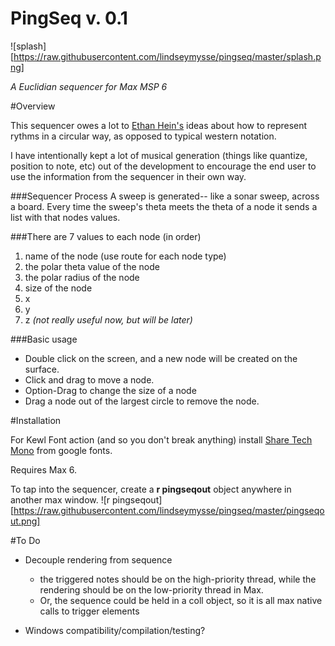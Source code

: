 PingSeq v. 0.1
=======

![splash][https://raw.githubusercontent.com/lindseymysse/pingseq/master/splash.png]

*A Euclidian sequencer for Max MSP 6*

#Overview

This sequencer owes a lot to [Ethan Hein's](http://www.ethanhein.com/wp/my-nyu-masters-thesis/visualizing-rhythm/) ideas about how to represent rythms in a circular way, as opposed to typical western notation.

I have intentionally kept a lot of musical generation (things like quantize, position to note, etc) out of the development to encourage the end user to use the information from the sequencer in their own way.


###Sequencer Process
A sweep is generated-- like a sonar sweep, across a board. Every time the sweep's theta meets the theta of a node it sends a list with that nodes values.

###There are 7 values to each node (in order)
1. name of the node (use route for each node type)
2. the polar theta value of the node
3. the polar radius of the node
4. size of the node
5. x
6. y
7. z *(not really useful now, but will be later)*


###Basic usage

- Double click on the screen, and a new node will be created on the surface.
- Click and drag to move a node.
- Option-Drag to change the size of a node
- Drag a node out of the largest circle to remove the node.



#Installation

For Kewl Font action (and so you don't break anything) install [Share Tech Mono](http://www.google.com/fonts/specimen/Share+Tech+Mono) from google fonts.

Requires Max 6.

To tap into the sequencer, create a **r pingseqout** object anywhere in another max window.
![r pingseqout][https://raw.githubusercontent.com/lindseymysse/pingseq/master/pingseqout.png]


#To Do
- Decouple rendering from sequence
  - the triggered notes should be on the high-priority thread, while the rendering should be on the low-priority thread in Max.
  - Or, the sequence could be held in a coll object, so it is all max native calls to trigger elements

- Windows compatibility/compilation/testing?
